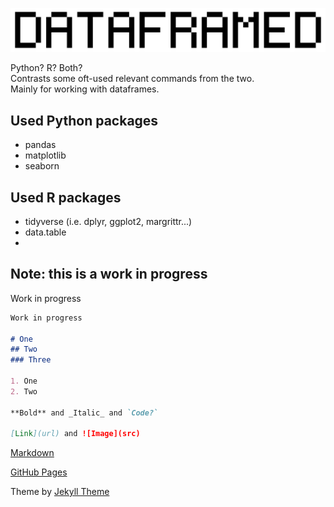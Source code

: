 ![Logo](https://raw.githubusercontent.com/DNAbased/DataFramed/master/images/dfed_10.png)

Python? R? Both?<br>
Contrasts some oft-used relevant commands from the two.<br>
Mainly for working with dataframes.

## Used Python packages
- pandas
- matplotlib
- seaborn

## Used R packages
- tidyverse (i.e. dplyr, ggplot2, margrittr...)
- data.table
- 

## Note: this is a work in progress

Work in progress

```markdown
Work in progress

# One
## Two
### Three

1. One
2. Two

**Bold** and _Italic_ and `Code?`

[Link](url) and ![Image](src)
```

[Markdown](https://guides.github.com/features/mastering-markdown/)

[GitHub Pages](https://help.github.com/categories/github-pages-basics/)

Theme by [Jekyll Theme](https://jekyllrb.com/)

[comment]: # (Comment test)
